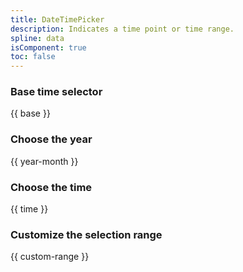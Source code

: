 ```yaml
---
title: DateTimePicker
description: Indicates a time point or time range.
spline: data
isComponent: true
toc: false
---
```


### Base time selector

{{ base }}

### Choose the year

{{ year-month }}

### Choose the time

{{ time }}

### Customize the selection range

{{ custom-range }}